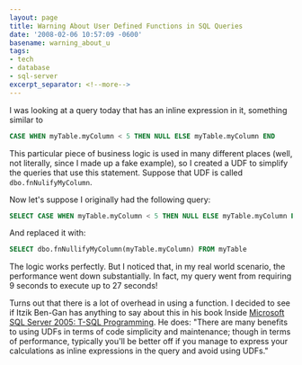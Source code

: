 ```yaml
---
layout: page
title: Warning About User Defined Functions in SQL Queries
date: '2008-02-06 10:57:09 -0600'
basename: warning_about_u
tags:
- tech
- database
- sql-server
excerpt_separator: <!--more-->
---
```


I was looking at a query today that has an inline expression in it, something similar to

```sql
CASE WHEN myTable.myColumn < 5 THEN NULL ELSE myTable.myColumn END
```

This particular piece of business logic is used in many different places (well,
not literally, since I made up a fake example), so I created a UDF to simplify
the queries that use this statement. Suppose that UDF is called
`dbo.fnNulifyMyColumn`.

<!--more-->

Now let's suppose I originally had the following query:

```sql
SELECT CASE WHEN myTable.myColumn < 5 THEN NULL ELSE myTable.myColumn END FROM myTable
```

And replaced it with:

```sql
SELECT dbo.fnNullifyMyColumn(myTable.myColumn) FROM myTable
```

The logic works perfectly. But I noticed that, in my real world scenario, the
performance went down substantially. In fact, my query went from requiring 9
seconds to execute up to 27 seconds!

Turns out that there is a lot of overhead in using a function. I decided to see
if Itzik Ben-Gan has anything to say about this in his book Inside <a
href="http://www.sql.co.il/books/insidetsql2005/">Microsoft SQL Server 2005:
T-SQL Programming</a>. He does: "There are many benefits to using UDFs in terms
of code simplicity and maintenance; though in terms of performance, typically
you'll be better off if you manage to express your calculations as inline
expressions in the query and avoid using UDFs."
